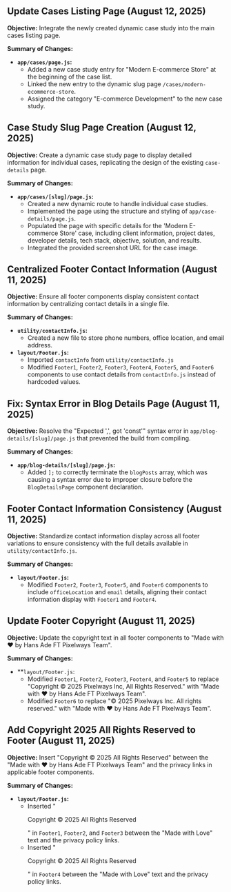 ## Update Cases Listing Page (August 12, 2025)

**Objective:** Integrate the newly created dynamic case study into the main cases listing page.

**Summary of Changes:**

-   **`app/cases/page.js`:**
    -   Added a new case study entry for "Modern E-commerce Store" at the beginning of the case list.
    -   Linked the new entry to the dynamic slug page `/cases/modern-ecommerce-store`.
    -   Assigned the category "E-commerce Development" to the new case study.

## Case Study Slug Page Creation (August 12, 2025)

**Objective:** Create a dynamic case study page to display detailed information for individual cases, replicating the design of the existing `case-details` page.

**Summary of Changes:**

-   **`app/cases/[slug]/page.js`:**
    -   Created a new dynamic route to handle individual case studies.
    -   Implemented the page using the structure and styling of `app/case-details/page.js`.
    -   Populated the page with specific details for the 'Modern E-commerce Store' case, including client information, project dates, developer details, tech stack, objective, solution, and results.
    -   Integrated the provided screenshot URL for the case image.

## Centralized Footer Contact Information (August 11, 2025)

**Objective:** Ensure all footer components display consistent contact information by centralizing contact details in a single file.

**Summary of Changes:**

-   **`utility/contactInfo.js`:**
    -   Created a new file to store phone numbers, office location, and email address.
-   **`layout/Footer.js`:**
    -   Imported `contactInfo` from `utility/contactInfo.js`
    -   Modified `Footer1`, `Footer2`, `Footer3`, `Footer4`, `Footer5`, and `Footer6` components to use contact details from `contactInfo.js` instead of hardcoded values.

## Fix: Syntax Error in Blog Details Page (August 11, 2025)

**Objective:** Resolve the "Expected ',', got 'const'" syntax error in `app/blog-details/[slug]/page.js` that prevented the build from compiling.

**Summary of Changes:**

-   **`app/blog-details/[slug]/page.js`:**
    -   Added `];` to correctly terminate the `blogPosts` array, which was causing a syntax error due to improper closure before the `BlogDetailsPage` component declaration.

## Footer Contact Information Consistency (August 11, 2025)

**Objective:** Standardize contact information display across all footer variations to ensure consistency with the full details available in `utility/contactInfo.js`.

**Summary of Changes:**

-   **`layout/Footer.js`:**
    -   Modified `Footer2`, `Footer3`, `Footer5`, and `Footer6` components to include `officeLocation` and `email` details, aligning their contact information display with `Footer1` and `Footer4`.

## Update Footer Copyright (August 11, 2025)

**Objective:** Update the copyright text in all footer components to "Made with ❤️ by Hans Ade FT Pixelways Team".

**Summary of Changes:**

-   **`layout/Footer.js`:
    -   Modified `Footer1`, `Footer2`, `Footer3`, `Footer4`, and `Footer5` to replace "Copyright © 2025 <Link href="/">Pixelways Inc</Link>, All Rights Reserved." with "Made with ❤️ by Hans Ade FT Pixelways Team".
    -   Modified `Footer6` to replace "© 2025 Pixelways Inc. All rights reserved." with "Made with ❤️ by Hans Ade FT Pixelways Team".

## Add Copyright 2025 All Rights Reserved to Footer (August 11, 2025)

**Objective:** Insert "Copyright © 2025 All Rights Reserved" between the "Made with ❤️ by Hans Ade FT Pixelways Team" and the privacy links in applicable footer components.

**Summary of Changes:**

-   **`layout/Footer.js`:**
    -   Inserted "<p>Copyright © 2025 All Rights Reserved</p>" in `Footer1`, `Footer2`, and `Footer3` between the "Made with Love" text and the privacy policy links.
    -   Inserted "<p>Copyright © 2025 All Rights Reserved</p>" in `Footer4` between the "Made with Love" text and the privacy policy links.